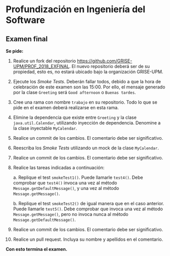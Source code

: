 # Profundización en Ingeniería del Software
## Examen final

**Se pide:**

1. Realice un fork del repositorio https://github.com/GRISE-UPM/PROF_2018_EXFINAL. El nuevo repositorio deberá ser de su propiedad, esto es, no estará ubicado bajo la organización GRISE-UPM.

2. Ejecute los *Smoke Tests*. Deberán fallar todos, debido a que la hora de celebración de este examen son las 15:00. Por ello, el mensaje generado por la clase ``Greeting`` será ``Good afternoon`` o ``Buenas tardes``.

3. Cree una rama con nombre ``trabajo`` en su repositorio. Todo lo que se pide en el examen deberá realizarse en esta rama.

4. Elimine la dependencia que existe entre ``Greeting`` y la clase ``java.util.Calendar``, utilizando inyección de dependencia. Denomine a la clase inyectable ``MyCalendar``.

5. Realice un commit de los cambios. El comentario debe ser significativo.

6. Reescriba los *Smoke Tests* utilizando un mock de la clase ``MyCalendar``.

7. Realice un commit de los cambios. El comentario debe ser significativo.

8. Realice las tareas indicadas a continuación:

   a. Replique el test ``smokeTest1()``. Puede llamarle ``test4()``. Debe comprobar que ``test4()`` invoca una vez al método ``Message.getDefaultMessage()``, y una vez al método ``Message.getMessage()``.

   b. Replique el test ``smokeTest2()`` de igual manera que en el caso anterior. Puede llamarle ``test5()``. Debe comprobar que invoca una vez al método ``Message.getMessage()``, pero no invoca nunca al método ``Message.getDefaultMessage()``.

9. Realice un commit de los cambios. El comentario debe ser significativo.

10. Realice un pull request. Incluya su nombre y apellidos en el comentario.

**Con esto termina el examen.**
